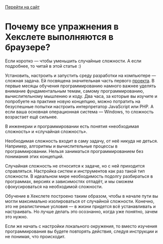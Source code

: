 [Перейти на сайт](https://ru.hexlet.io)

# Почему все упражнения в Хекслете выполняются в браузере?

Если коротко — чтобы уменьшить случайные сложности. А если подробнее, то читай в этой статье :)

Установить, настроить и запустить среду разработки на компьютере — сложная задача. Ей посвящена значительная часть первого [проекта](https://github.com/Hexlet/hexlet.github.io/blob/main/articles/%D0%9F%D1%80%D0%BE%D0%B5%D0%BA%D1%82%D1%8B/%D0%A7%D1%82%D0%BE%20%D1%82%D0%B0%D0%BA%D0%BE%D0%B5%20%D0%BF%D1%80%D0%BE%D0%B5%D0%BA%D1%82%D1%8B.md). В первые месяцы обучения программированию намного важнее уделять внимание фундаментальным темам, самому программированию, вычислительному мышлению и коду. Два часа, за которые вы изучите и попробуете на практике новую концепцию, можно потратить на безуспешные попытки настроить интерпретатор JavaScript или PHP. А если ваша основная операционная система — Windows, то сложность возрастает ещё сильнее.

В инженерии и программировании есть понятия «необходимая сложность» и «случайная сложность».

Необходимая сложность входит в саму задачу, от неё никуда не деться. Например, алгоритмы и вычислительные процессы в программировании. Нельзя заниматься программированием без понимания этих концепций.

Случайная сложность не относится к задаче, но с ней приходится справляться. Настройка систем и инструментов как раз такой тип сложности. В идеальном мире необходимость подолгу разбираться в программах, версиях и зависимостях отпадёт, и мы сможем сфокусироваться на необходимой сложности.

Обучение в Хекслете построено таким образом, чтобы в начале пути вы могли максимально изолироваться от случайной сложности. Конечно, это не реалистичные условия — в жизни придется всё устанавливать и настраивать. Но лучше делать это осознанно, когда уже понятно, зачем это нужно.

Если же начать с настройки локального окружения, то вместо изучения программирования вы будете повторять действия, следуя инструкции и не понимая, что происходит.
